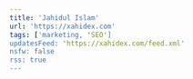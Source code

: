 ```yaml
---
title: 'Jahidul Islam'
url: 'https://xahidex.com'
tags: ['marketing, 'SEO']
updatesFeed: 'https://xahidex.com/feed.xml'
nsfw: false
rss: true
---
```

